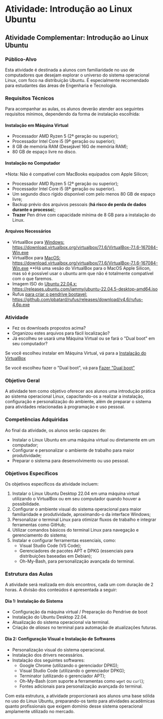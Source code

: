 # Atividade: Introdução ao Linux Ubuntu

## **Atividade Complementar: Introdução ao Linux Ubuntu**

### **Público-Alvo**
Esta atividade é destinada a alunos com familiaridade no uso de computadores que desejam explorar o universo do sistema operacional Linux, com foco na distribuição Ubuntu. É especialmente recomendado para estudantes das áreas de Engenharia e Tecnologia.

### **Requisitos Técnicos**
Para acompanhar as aulas, os alunos deverão atender aos seguintes requisitos mínimos, dependendo da forma de instalação escolhida:

#### **Instalação em Máquina Virtual**
- Processador AMD Ryzen 5 (2ª geração ou superior);
- Processador Intel Core i5 (9ª geração ou superior);
- 8 GB de memória RAM (Desejável 16G de memória RAM);
- 80 GB de espaço livre no disco.

#### **Instalação no Computador**
*Nota: Não é compatível com MacBooks equipados com Apple Silicon;

- Processador AMD Ryzen 5 (2ª geração ou superior);
- Processador Intel Core i5 (8ª geração ou superior). 
- Um segundo disco rígido disponível com pelo menos 80 GB de espaço livre;
- Backup prévio dos arquivos pessoais (__há risco de perda de dados durante o processo__);
- __Trazer__ Pen drive com capacidade mínima de 8 GB para a instalação do Linux.

#### **Arquivos Necessários**
- VirtualBox para [Windows:](https://download.virtualbox.org/virtualbox/7.1.6/VirtualBox-7.1.6-167084-Win.exe)
https://download.virtualbox.org/virtualbox/7.1.6/VirtualBox-7.1.6-167084-Win.exe
- VirtualBox para [MacOS:](https://download.virtualbox.org/virtualbox/7.1.6/VirtualBox-7.1.6-167084-OSX.dmg)
https://download.virtualbox.org/virtualbox/7.1.6/VirtualBox-7.1.6-167084-Win.exe
**Há uma vesão do VirtualBox para o MacOS Apple Silicon, mas só é possível usar o ubuntu arm que não é totalmente compatível com o que faremos.
- Imagem ISO do [Ubuntu 22.04.x:](https://releases.ubuntu.com/jammy/ubuntu-22.04.5-desktop-amd64.iso)
https://releases.ubuntu.com/jammy/ubuntu-22.04.5-desktop-amd64.iso
- Rufus [para criar o pendrive bootavel:](https://github.com/pbatard/rufus/releases/download/v4.6/rufus-4.6p.exe)
https://github.com/pbatard/rufus/releases/download/v4.6/rufus-4.6p.exe

### Atividade 
- Fez os downloads propostos acima?
- Organizou estes arquivos para fácil localização?
- Já escolheu se usará uma Máquina Virtual ou se fará o "Dual boot" em seu computador?

Se você escolheu instalar em Máquina Virtual, vá para a [Instalação do VirtualBox](modules/01-virtualbox/VirtualBox.md)

Se você escolheu fazer o "Dual boot", vá para [Fazer "Dual boot"](modules/02-dualboot/Dualboot.md)

### **Objetivo Geral**
A atividade tem como objetivo oferecer aos alunos uma introdução prática ao sistema operacional Linux, capacitando-os a realizar a instalação, configuração e personalização do ambiente, além de preparar o sistema para atividades relacionadas à programação e uso pessoal.

### **Competências Adquiridas**
Ao final da atividade, os alunos serão capazes de:
- Instalar o Linux Ubuntu em uma máquina virtual ou diretamente em um computador;
- Configurar e personalizar o ambiente de trabalho para maior produtividade;
- Preparar o sistema para desenvolvimento ou uso pessoal.

### **Objetivos Específicos**
Os objetivos específicos da atividade incluem:
1. Instalar o Linux Ubuntu Desktop 22.04 em uma máquina virtual utilizando o VirtualBox ou em seu computador quando houver a possibilidade.
2. Configurar o ambiente visual do sistema operacional para maior familiaridade e produtividade, aproximando-o da interface Windows;
3. Personalizar o terminal Linux para otimizar fluxos de trabalho e integrar ferramentas como GitHub;
4. Utilizar comandos básicos do terminal Linux para navegação e gerenciamento do sistema;
5. Instalar e configurar ferramentas essenciais, como:
   - Visual Studio Code (VS Code);
   - Gerenciadores de pacotes APT e DPKG (essenciais para distribuições baseadas em Debian);
   - Oh-My-Bash, para personalização avançada do terminal.

### **Estrutura das Aulas**
A atividade será realizada em dois encontros, cada um com duração de 2 horas. A divisão dos conteúdos é apresentada a seguir:

#### **Dia 1: Instalação do Sistema**
- Configuração da máquina virtual / Preparação do Pendrive de boot
- Instalação do Ubuntu Desktop 22.04.
- Atualização do sistema operacional via terminal.
- Criação de *aliases* no terminal para automação de atualizações futuras.


#### **Dia 2: Configuração Visual e Instalação de Softwares**
- Personalização visual do sistema operacional.
- Instalação dos drivers necessários.
- Instalação dos seguintes softwares:
  - Google Chrome (utilizando o gerenciador DPKG);
  - Visual Studio Code (utilizando o gerenciador DPKG);
  - Terminator (utilizando o gerenciador APT);
  - Oh-My-Bash (com suporte a ferramentas como `wget` ou `curl`);
  - Fontes adicionais para personalização avançada do terminal.

Com esta estrutura, a atividade proporcionará aos alunos uma base sólida no uso do Linux Ubuntu, preparando-os tanto para atividades acadêmicas quanto profissionais que exigem domínio desse sistema operacional amplamente utilizado no mercado.


